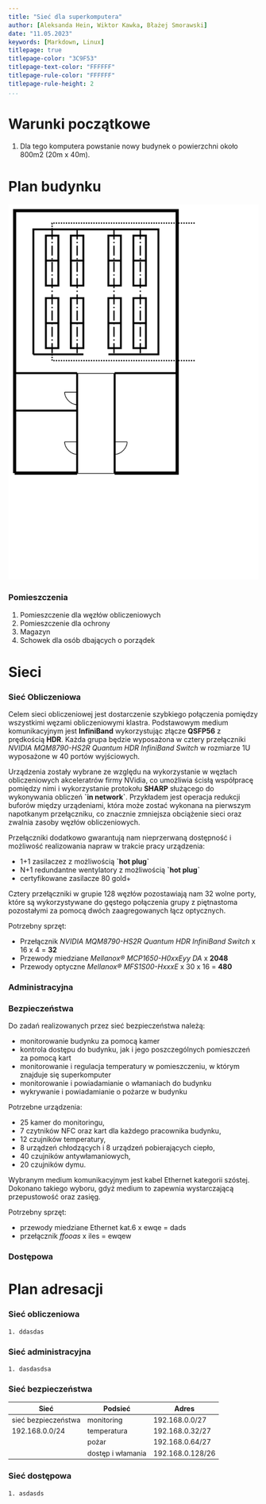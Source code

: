 ```yaml
---
title: "Sieć dla superkomputera"
author: [Aleksanda Hein, Wiktor Kawka, Błażej Smorawski]
date: "11.05.2023"
keywords: [Markdown, Linux]
titlepage: true
titlepage-color: "3C9F53"
titlepage-text-color: "FFFFFF"
titlepage-rule-color: "FFFFFF"
titlepage-rule-height: 2
...
```


# Warunki początkowe
 1. Dla tego komputera powstanie nowy budynek o powierzchni około 800m2 (20m x 40m).

# Plan budynku
![](plan.svg "Plan budynku")
### Pomieszczenia
 1. Pomieszczenie dla węzłów obliczeniowych
 2. Pomieszczenie dla ochrony
 3. Magazyn
 4. Schowek dla osób dbających o porządek
   
# Sieci
### Sieć Obliczeniowa

Celem sieci obliczeniowej jest dostarczenie szybkiego połączenia pomiędzy wszystkimi węzami obliczeniowymi klastra. Podstawowym medium komunikacyjnym jest **InfiniBand** wykorzystując złącze **QSFP56** z prędkością **HDR**. Każda grupa będzie wyposażona w cztery przełączniki *NVIDIA MQM8790-HS2R Quantum HDR InfiniBand Switch* w rozmiarze 1U wyposażone w 40 portów wyjściowych. 

Urządzenia zostały wybrane ze względu na wykorzystanie w węzłach obliczeniowych akceleratrów firmy NVidia, co umożliwia ścisłą współpracę pomiędzy nimi i wykorzystanie protokołu **SHARP** służącego do wykonywania obliczeń **\`in network\`**. Przykładem jest operacja redukcji buforów między urządeniami, która może zostać wykonana na pierwszym napotkanym przełączniku, co znacznie zmniejsza obciążenie sieci oraz zwalnia zasoby węzłów obliczeniowych.

Przełączniki dodatkowo gwarantują nam nieprzerwaną dostępność i możliwość realizowania napraw w trakcie pracy urządzenia:
 * 1+1 zasilaczez z możliwością **\`hot plug\`**
 * N+1 redundantne wentylatory z możliwością **\`hot plug\`**
 * certyfikowane zasilacze 80 gold+

Cztery przełączniki w grupie 128 węzłów pozostawiają nam 32 wolne porty, które są wykorzystywane do gęstego połączenia grupy z piętnastoma pozostałymi za pomocą dwóch zaagregowanych łącz optycznych.

Potrzebny sprzęt:
 * Przełącznik *NVIDIA MQM8790-HS2R Quantum HDR InfiniBand Switch* x 16 x 4 = **32**
 * Przewody miedziane *Mellanox® MCP1650-H0xxEyy DA* x **2048**
 * Przewody optyczne *Mellanox® MFS1S00-HxxxE* x 30 x 16 = **480**

### Administracyjna
### Bezpieczeństwa

Do zadań realizowanych przez sieć bezpieczeństwa należą:
- monitorowanie budynku za pomocą kamer
- kontrola dostępu do budynku, jak i jego poszczególnych pomieszczeń za pomocą kart
- monitorowanie i regulacja temperatury w pomieszczeniu, w którym znajduje się superkomputer
- monitorowanie i powiadamianie o włamaniach do budynku
- wykrywanie i powiadamianie o pożarze w budynku

Potrzebne urządzenia:
- 25 kamer do monitoringu,
- 7 czytników NFC oraz kart dla każdego pracownika budynku,
- 12 czujników temperatury,
- 8 urządzeń chłodzących i 8 urządzeń pobierających ciepło,
- 40 czujników antywłamaniowych,
- 20 czujników dymu.

Wybranym medium komunikacyjnym jest kabel Ethernet kategorii szóstej. Dokonano takiego wyboru, gdyż medium to zapewnia wystarczającą przepustowość oraz zasięg. 

Potrzebny sprzęt:
- przewody miedziane Ethernet kat.6 x ewqe = dads
- przełącznik *ffooas* x iles = ewqew

### Dostępowa
   
# Plan adresacji

### Sieć obliczeniowa
    1. ddasdas
   
### Sieć administracyjna
    1. dasdasdsa

### Sieć bezpieczeństwa

| Sieć                | Podsieć           | Adres            |
|---------------------|-------------------|------------------|
| sieć bezpieczeństwa | monitoring        | 192.168.0.0/27   |
| 192.168.0.0/24      | temperatura       | 192.168.0.32/27  |
|                     | pożar             | 192.168.0.64/27  |
|                     | dostęp i włamania | 192.168.0.128/26 |

### Sieć dostępowa
    1. asdasds
